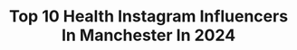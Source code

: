 ---
title: Top 10 Health Instagram Influencers In Manchester In 2024
description: >-
  Find top health Instagram influencers in Manchester in 2024. Most popular hashtags: #manchester #mentalhealth #health #ad.
platform: Instagram
hits: 43
text_top: Discover the best Instagram accounts on inBeat.
text_bottom: Our search engine holds 43 Instagram influencers like this in Manchester, United Kingdom for you to pitch.
profiles:
  - username: "thepinkmama"
    fullname: >-
      Kayleigh Withington
    bio: >-
      26, Plus Size Pink Mama of #3under5 family & lifestyle💗 PTSD&EUPD & Postnatal mental health | Manchester, UK 🐝🏳️‍🌈🇺🇦🇮🇹 Business enquires (email)👇🏻🧿
    location: "United Kingdom"
    followers: 13311
    engagement: 270
    commentsToLikes: 0.076418
    id: ckf5vqti3pkt80j232zzore2e
    verified: false
    hashtags: "#bigbump, #plussize, #plussizepregnancy, #bodypositive"
  - username: "manchestereveningnews"
    fullname: >-
      Manchester Evening News
    bio: >-
      Keeping you informed and entertained from Manchester, the UK and beyond #manchestereveningnews 🐝 @citylifemanchester 📺 @celebritymanc 👇 See more
    location: "United Kingdom"
    followers: 348745
    engagement: 27
    commentsToLikes: 0.041858
    id: cl4f69i3qqafq0i23bjcpzfe1
    verified: false
    hashtags: "#citylifemanchester, #uknews, #crime, #news"
  - username: "howarddonald"
    fullname: >-
      Howard Donald
    bio: >-
      #ChildrensLivesMatter
    location: "United Kingdom"
    followers: 132833
    engagement: 387
    commentsToLikes: 0.045117
    id: ck5zofnczqgka0i14wurvi5ag
    verified: true
    hashtags: "#robinschulz, #greatestdays, #greatestday, #windsorcastle"
  - username: "lauren.cokguler"
    fullname: >-
      Lauren Çokgüler
    bio: >-
      Mama To Ella Grey Writer & Content Creator - Ex Fashion PR @mylkedit Mental Health Awareness Advocate Manchester, UK
    location: "United Kingdom"
    followers: 24959
    engagement: 159
    commentsToLikes: 0.134299
    id: ck5cgly8pp3sg0i11qp19fv6h
    verified: false
    hashtags: "#hmxme, #streetstyle, #minimalstyle, #ootd"
  - username: "hetaljpandit"
    fullname: >-
      Hetal Pandit
    bio: >-
      ✈ Travel diary ✿ Vegetarian & plant based food ★ Health & wellbeing ♥ Ayurveda 𖤥 Manchester, UK
    location: "United Kingdom"
    followers: 7476
    engagement: 735
    commentsToLikes: 0.063832
    id: ck8tcan39yv4w0j783nl2o3w8
    verified: false
    hashtags: "#beautiful, #wander, #instatravel, #travelgram"
  - username: "stephaniemayy_"
    fullname: >-
      StephanieMayy ♡
    bio: >-
      𝐚𝐧𝐝 𝐭𝐡𝐞 𝐓𝐚𝐧𝐤𝐬. 👨‍👩‍👦‍👦 🫶🏼 Parenting • Lifestyle • Fashion • Food 🤍 We love Days Out, Adventures & Dates 🌻 ASD, ADHD & MH ✌🏼Cardiff / Manchester
    location: "United Kingdom"
    followers: 12901
    engagement: 506
    commentsToLikes: 0.018697
    id: clsy0t4fa1xtv0k08qzc11az6
    verified: false
    hashtags: "#yogaootd, #ukmummyblog, #fableticsuk, #teamfabletics"
  - username: "iamisabellajohnson"
    fullname: >-
      Bella Johnson
    bio: >-
      📍MCR Your online bestie 🌸🧞‍♀️🌈 Mental health advocate, Dancer & Host 💘 My Hypebeast home @bellahomeedit 🛋 💌: Olivia.francis@thefifthagency.com
    location: "United Kingdom"
    followers: 33240
    engagement: 313
    commentsToLikes: 0.032905
    id: clllt8lligy0h0j08s1uzuysz
    verified: false
    hashtags: "#ad, #mentalhealth, #explorepage, #ootd"
  - username: "ediblebible"
    fullname: >-
      Tom | Ediblebible 🍔 UK & Manchesters best scran 🤘🏼
    bio: >-
      👨🏻‍💼CEO of Gaffs 🏠 🥷🏼Always on the hunt for food🍕 💻DM for invites 😁 🌎Salford/Manchester based travelling the whole UK🚂 📹Reel/TikTok content🕺🏻
    location: "United Kingdom"
    followers: 27821
    engagement: 281
    commentsToLikes: 0.103977
    id: clfb7s3qv2yz40j080j5xs6jv
    verified: false
    hashtags: "#foryoupage, #foryou, #foodreview, #fyp"
  - username: "frankbrunoboxer"
    fullname: >-
      Frank Bruno
    bio: >-
      Former WBC Heavyweight champion 🥊 🇬🇧 After dinner speaker 🎤 Mental Health Ambassador/Founder @frankbrunofoundation 👊🏽 📧 info@frankbruno.co.uk
    location: "United Kingdom"
    followers: 173326
    engagement: 43
    commentsToLikes: 0.037357
    id: ck0vxweeo12l70i19nnev5nnw
    verified: true
    hashtags: "#mancity, #morning, #championsleague, #sunday"
  - username: "manchester.foodie"
    fullname: >-
      Manchester Foodie
    bio: >-
      Exploring Manchester, Liverpool & Cheshire foodiesinmcr@gmail.com 💌
    location: "United Kingdom"
    followers: 26570
    engagement: 20
    commentsToLikes: 0.001773
    id: clpcfh7woclin0k08o2yxhef6
    verified: false
    hashtags: "#health"
---
